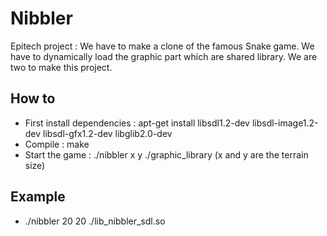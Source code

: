 
# Nibbler

Epitech project : 
We have to make a clone of the famous Snake game. We have to dynamically load the graphic part which are shared library.
We are two to make this project.

## How to
* First install dependencies : apt-get install libsdl1.2-dev libsdl-image1.2-dev libsdl-gfx1.2-dev libglib2.0-dev
* Compile : make
* Start the game : ./nibbler x y ./graphic_library (x and y are the terrain size)

## Example
* ./nibbler 20 20 ./lib_nibbler_sdl.so
